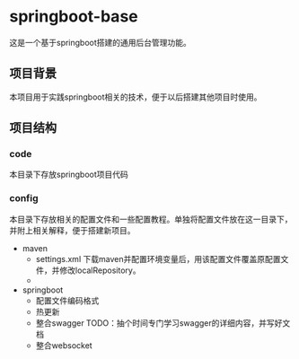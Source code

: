 # springboot-base
这是一个基于springboot搭建的通用后台管理功能。        

## 项目背景
本项目用于实践springboot相关的技术，便于以后搭建其他项目时使用。

## 项目结构
### code
本目录下存放springboot项目代码

### config
本目录下存放相关的配置文件和一些配置教程。单独将配置文件放在这一目录下，并附上相关解释，便于搭建新项目。
- maven
  + settings.xml  下载maven并配置环境变量后，用该配置文件覆盖原配置文件，并修改localRepository。
  + 
- springboot
  + 配置文件编码格式
  + 热更新
  + 整合swagger TODO：抽个时间专门学习swagger的详细内容，并写好文档
  + 整合websocket
